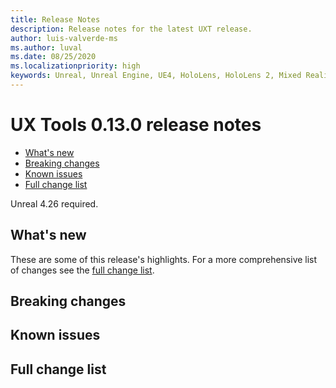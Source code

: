 ```yaml
---
title: Release Notes
description: Release notes for the latest UXT release.
author: luis-valverde-ms
ms.author: luval
ms.date: 08/25/2020
ms.localizationpriority: high
keywords: Unreal, Unreal Engine, UE4, HoloLens, HoloLens 2, Mixed Reality, development, MRTK, UXT, UX Tools, release notes
---
```


# UX Tools 0.13.0 release notes

- [What's new](#whats-new)
- [Breaking changes](#breaking-changes)
- [Known issues](#known-issues)
- [Full change list](#full-change-list)

Unreal 4.26 required.

## What's new

These are some of this release's highlights. For a more comprehensive list of changes see the [full change list](#full-change-list).

## Breaking changes

## Known issues

## Full change list

